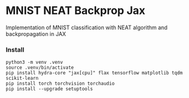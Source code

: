# MNIST NEAT Backprop Jax
Implementation of MNIST classification with NEAT algorithm and backpropagation in JAX

### Install
```
python3 -m venv .venv
source .venv/bin/activate
pip install hydra-core "jax[cpu]" flax tensorflow matplotlib tqdm scikit-learn
pip install torch torchvision torchaudio
pip install --upgrade setuptools
```